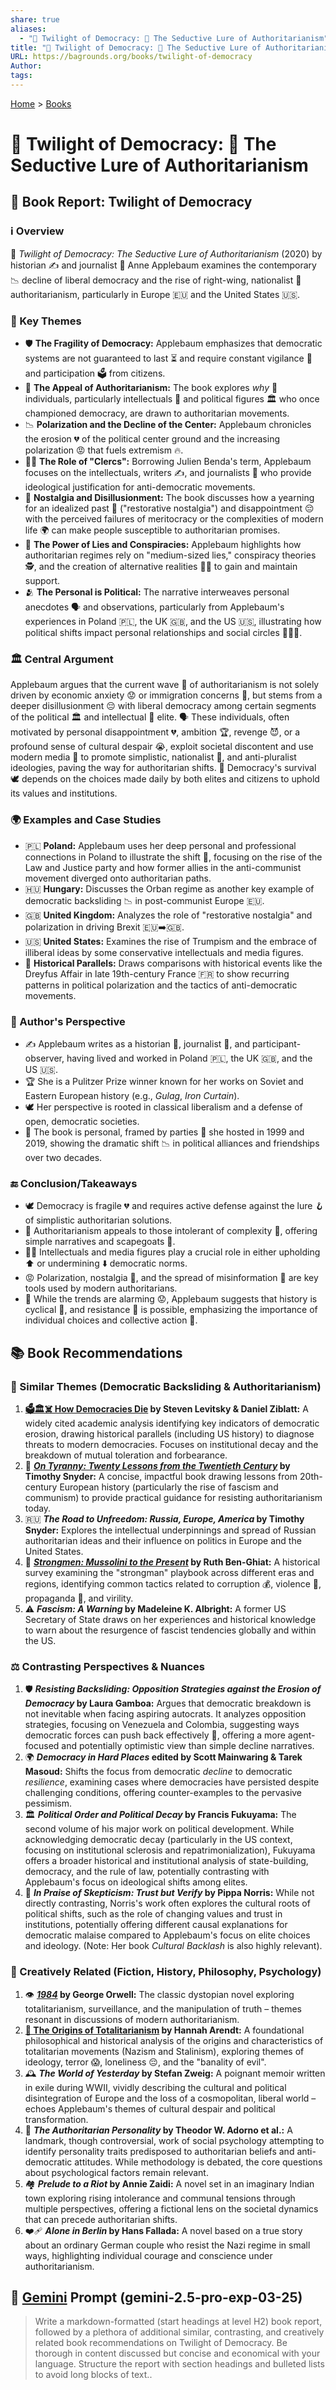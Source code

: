 ```yaml
---
share: true
aliases:
  - "🥀 Twilight of Democracy: 🐍 The Seductive Lure of Authoritarianism"
title: "🥀 Twilight of Democracy: 🐍 The Seductive Lure of Authoritarianism"
URL: https://bagrounds.org/books/twilight-of-democracy
Author: 
tags: 
---
```

[Home](../index.md) > [Books](./index.md)  
# 🥀 Twilight of Democracy: 🐍 The Seductive Lure of Authoritarianism  
## 📖 Book Report: Twilight of Democracy  
  
### ℹ️ Overview  
📖 *Twilight of Democracy: The Seductive Lure of Authoritarianism* (2020) by historian ✍️ and journalist 📰 Anne Applebaum examines the contemporary 📉 decline of liberal democracy and the rise of right-wing, nationalist 🚩 authoritarianism, particularly in Europe 🇪🇺 and the United States 🇺🇸.  
  
### 🔑 Key Themes  
* 🛡️ **The Fragility of Democracy:** Applebaum emphasizes that democratic systems are not guaranteed to last ⏳ and require constant vigilance 👀 and participation 🗳️ from citizens.  
* 🧲 **The Appeal of Authoritarianism:** The book explores *why* 🤔 individuals, particularly intellectuals 🧠 and political figures 🏛️ who once championed democracy, are drawn to authoritarian movements.  
* 📉 **Polarization and the Decline of the Center:** Applebaum chronicles the erosion 💔 of the political center ground and the increasing polarization 😡 that fuels extremism 🔥.  
* 👨‍🏫 **The Role of "Clercs":** Borrowing Julien Benda's term, Applebaum focuses on the intellectuals, writers ✍️, and journalists 📰 who provide ideological justification for anti-democratic movements.  
* 💭 **Nostalgia and Disillusionment:** The book discusses how a yearning for an idealized past 👵 ("restorative nostalgia") and disappointment 😔 with the perceived failures of meritocracy or the complexities of modern life 🌍 can make people susceptible to authoritarian promises.  
* 🤥 **The Power of Lies and Conspiracies:** Applebaum highlights how authoritarian regimes rely on "medium-sized lies," conspiracy theories 🕵️, and the creation of alternative realities 😵‍💫 to gain and maintain support.  
* 🫂 **The Personal is Political:** The narrative interweaves personal anecdotes 🗣️ and observations, particularly from Applebaum's experiences in Poland 🇵🇱, the UK 🇬🇧, and the US 🇺🇸, illustrating how political shifts impact personal relationships and social circles 🧑‍🤝‍🧑.  
  
### 🏛️ Central Argument  
Applebaum argues that the current wave 🌊 of authoritarianism is not solely driven by economic anxiety 😟 or immigration concerns 🛂, but stems from a deeper disillusionment 😔 with liberal democracy among certain segments of the political 🏛️ and intellectual 🧠 elite. 🗣️ These individuals, often motivated by personal disappointment 💔, ambition 🏆, revenge 😈, or a profound sense of cultural despair 😭, exploit societal discontent and use modern media 📱 to promote simplistic, nationalist 🚩, and anti-pluralist ideologies, paving the way for authoritarian shifts. 🚧 Democracy's survival 🕊️ depends on the choices made daily by both elites and citizens to uphold its values and institutions.  
  
### 🌍 Examples and Case Studies  
* 🇵🇱 **Poland:** Applebaum uses her deep personal and professional connections in Poland to illustrate the shift 🔄, focusing on the rise of the Law and Justice party and how former allies in the anti-communist movement diverged onto authoritarian paths.  
* 🇭🇺 **Hungary:** Discusses the Orban regime as another key example of democratic backsliding 📉 in post-communist Europe 🇪🇺.  
* 🇬🇧 **United Kingdom:** Analyzes the role of "restorative nostalgia" and polarization in driving Brexit 🇪🇺➡️🇬🇧.  
* 🇺🇸 **United States:** Examines the rise of Trumpism and the embrace of illiberal ideas by some conservative intellectuals and media figures.  
* 📜 **Historical Parallels:** Draws comparisons with historical events like the Dreyfus Affair in late 19th-century France 🇫🇷 to show recurring patterns in political polarization and the tactics of anti-democratic movements.  
  
### 👤 Author's Perspective  
* ✍️ Applebaum writes as a historian 📜, journalist 📰, and participant-observer, having lived and worked in Poland 🇵🇱, the UK 🇬🇧, and the US 🇺🇸.  
* 🏆 She is a Pulitzer Prize winner known for her works on Soviet and Eastern European history (e.g., *Gulag*, *Iron Curtain*).  
* 🕊️ Her perspective is rooted in classical liberalism and a defense of open, democratic societies.  
* 📅 The book is personal, framed by parties 🎉 she hosted in 1999 and 2019, showing the dramatic shift 📉 in political alliances and friendships over two decades.  
  
### 🔚 Conclusion/Takeaways  
* 🕊️ Democracy is fragile 💔 and requires active defense against the lure 🪝 of simplistic authoritarian solutions.  
* 🧲 Authoritarianism appeals to those intolerant of complexity 🤯, offering simple narratives and scapegoats 🦹.  
* 👨‍🏫 Intellectuals and media figures play a crucial role in either upholding ⬆️ or undermining ⬇️ democratic norms.  
* 😡 Polarization, nostalgia 💭, and the spread of misinformation 📢 are key tools used by modern authoritarians.  
* 🚨 While the trends are alarming 😟, Applebaum suggests that history is cyclical 🔄, and resistance 💪 is possible, emphasizing the importance of individual choices and collective action 🤝.  
  
## 📚 Book Recommendations  
  
### 📖 Similar Themes (Democratic Backsliding & Authoritarianism)  
1. **[🗳️🏛️☠️ How Democracies Die](./how-democracies-die.md) by Steven Levitsky & Daniel Ziblatt:** A widely cited academic analysis identifying key indicators of democratic erosion, drawing historical parallels (including US history) to diagnose threats to modern democracies. Focuses on institutional decay and the breakdown of mutual toleration and forbearance.  
2. 📜 **_[On Tyranny: Twenty Lessons from the Twentieth Century](./on-tyranny.md)_ by Timothy Snyder:** A concise, impactful book drawing lessons from 20th-century European history (particularly the rise of fascism and communism) to provide practical guidance for resisting authoritarianism today.  
3. 🇷🇺 **_The Road to Unfreedom: Russia, Europe, America_ by Timothy Snyder:** Explores the intellectual underpinnings and spread of Russian authoritarian ideas and their influence on politics in Europe and the United States.  
4. 💪 **_[Strongmen: Mussolini to the Present](./strongmen.md)_ by Ruth Ben-Ghiat:** A historical survey examining the "strongman" playbook across different eras and regions, identifying common tactics related to corruption 💰, violence 🔪, propaganda 📢, and virility.  
5. ⚠️ **_Fascism: A Warning_ by Madeleine K. Albright:** A former US Secretary of State draws on her experiences and historical knowledge to warn about the resurgence of fascist tendencies globally and within the US.  
  
### ⚖️ Contrasting Perspectives & Nuances  
1. 🛡️ **_Resisting Backsliding: Opposition Strategies against the Erosion of Democracy_ by Laura Gamboa:** Argues that democratic breakdown is not inevitable when facing aspiring autocrats. It analyzes opposition strategies, focusing on Venezuela and Colombia, suggesting ways democratic forces can push back effectively 💪, offering a more agent-focused and potentially optimistic view than simple decline narratives.  
2. 🌍 **_Democracy in Hard Places_ edited by Scott Mainwaring & Tarek Masoud:** Shifts the focus from democratic *decline* to democratic *resilience*, examining cases where democracies have persisted despite challenging conditions, offering counter-examples to the pervasive pessimism.  
3. 🏛️ **_Political Order and Political Decay_ by Francis Fukuyama:** The second volume of his major work on political development. While acknowledging democratic decay (particularly in the US context, focusing on institutional sclerosis and repatrimonialization), Fukuyama offers a broader historical and institutional analysis of state-building, democracy, and the rule of law, potentially contrasting with Applebaum's focus on ideological shifts among elites.  
4. 🤔 **_In Praise of Skepticism: Trust but Verify_ by Pippa Norris:** While not directly contrasting, Norris's work often explores the cultural roots of political shifts, such as the role of changing values and trust in institutions, potentially offering different causal explanations for democratic malaise compared to Applebaum's focus on elite choices and ideology. (Note: Her book *Cultural Backlash* is also highly relevant).  
  
### 🎨 Creatively Related (Fiction, History, Philosophy, Psychology)  
1. 👁️ **_[1984](./1984.md)_ by George Orwell:** The classic dystopian novel exploring totalitarianism, surveillance, and the manipulation of truth – themes resonant in discussions of modern authoritarianism.  
2. **[👹 The Origins of Totalitarianism](./the-origins-of-totalitarianism.md) by Hannah Arendt:** A foundational philosophical and historical analysis of the origins and characteristics of totalitarian movements (Nazism and Stalinism), exploring themes of ideology, terror 😱, loneliness 😔, and the "banality of evil".  
3. 🕰️ **_The World of Yesterday_ by Stefan Zweig:** A poignant memoir written in exile during WWII, vividly describing the cultural and political disintegration of Europe and the loss of a cosmopolitan, liberal world – echoes Applebaum's themes of cultural despair and political transformation.  
4. 🤯 **_The Authoritarian Personality_ by Theodor W. Adorno et al.:** A landmark, though controversial, work of social psychology attempting to identify personality traits predisposed to authoritarian beliefs and anti-democratic attitudes. While methodology is debated, the core questions about psychological factors remain relevant.  
5. 🏘️ **_Prelude to a Riot_ by Annie Zaidi:** A novel set in an imaginary Indian town exploring rising intolerance and communal tensions through multiple perspectives, offering a fictional lens on the societal dynamics that can precede authoritarian shifts.  
6. ❤️‍🩹 **_Alone in Berlin_ by Hans Fallada:** A novel based on a true story about an ordinary German couple who resist the Nazi regime in small ways, highlighting individual courage and conscience under authoritarianism.  
  
## 💬 [Gemini](../software/gemini.md) Prompt (gemini-2.5-pro-exp-03-25)  
> Write a markdown-formatted (start headings at level H2) book report, followed by a plethora of additional similar, contrasting, and creatively related book recommendations on Twilight of Democracy. Be thorough in content discussed but concise and economical with your language. Structure the report with section headings and bulleted lists to avoid long blocks of text..  
  
